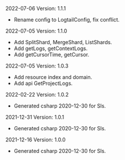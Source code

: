 2022-07-06 Version: 1.1.1
- Rename config to LogtailConfig, fix conflict.

2022-07-05 Version: 1.1.0
- Add SplitShard, MergeShard, ListShards.
- Add getLogs, getContextLogs.
- Add getCursorTime, getCursor.

2022-07-05 Version: 1.0.3
- Add resource index and domain.
- Add api GetProjectLogs.

2022-02-22 Version: 1.0.2
- Generated csharp 2020-12-30 for Sls.

2021-12-31 Version: 1.0.1
- Generated csharp 2020-12-30 for Sls.

2021-12-16 Version: 1.0.0
- Generated csharp 2020-12-30 for Sls.

